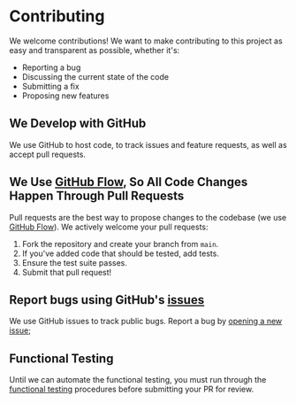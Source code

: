 # Contributing
We welcome contributions! We want to make contributing to this project as easy and transparent as possible, whether it's:

- Reporting a bug
- Discussing the current state of the code
- Submitting a fix
- Proposing new features

## We Develop with GitHub
We use GitHub to host code, to track issues and feature requests, as well as accept pull requests.

## We Use [GitHub Flow](https://docs.github.com/en/get-started/quickstart/github-flow), So All Code Changes Happen Through Pull Requests
Pull requests are the best way to propose changes to the codebase (we use [GitHub Flow](https://docs.github.com/en/get-started/quickstart/github-flow)). We actively welcome your pull requests:

1. Fork the repository and create your branch from `main`.
2. If you've added code that should be tested, add tests.
3. Ensure the test suite passes.
4. Submit that pull request!

## Report bugs using GitHub's [issues](https://github.com/boeing/config-file-validator/issues)
We use GitHub issues to track public bugs. Report a bug by [opening a new issue](https://github.com/Boeing/config-file-validator/issues/new);

## Functional Testing
Until we can automate the functional testing, you must run through the [functional testing](./functional_test.md) procedures before submitting your PR for review.
